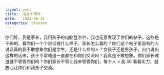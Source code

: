 ```yaml
---
layout: post
title:  洛谷十周年
date:   2023-06-15
categories: blossom
---
```


你们好，我是家长，我用孩子的电脑登洛谷，我也无意发现了你们的帖子。这些是干嘛的，看你们一个个说话成什么样子，家长怎么看的？你们这个帖子里面有的人说话真的我不敢想象你们是学生，还是什么样的人？女孩子还是男孩子，出门说出这样的话来，孩子平常难道一直都在和你们交流吗？我真是不敢想象。你们家长难道就不管管你们吗？你们家长不管让我来管管你们，每个人 v 我 50 看看实力，就放心让你们和我孩子交谈。